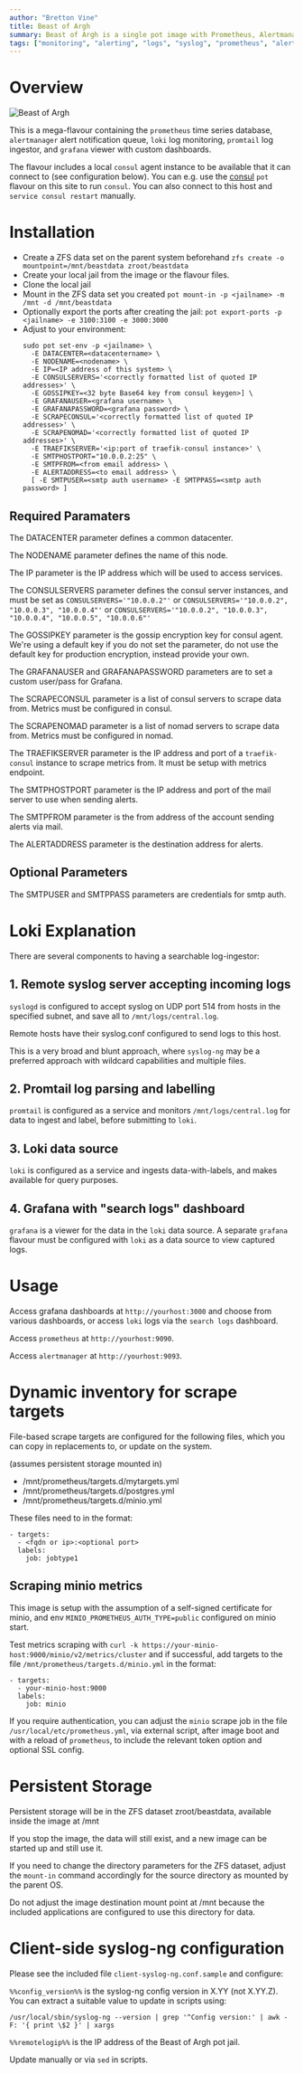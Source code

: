 ```yaml
---
author: "Bretton Vine"
title: Beast of Argh
summary: Beast of Argh is a single pot image with Prometheus, Alertmanager, Loki, Promtail, Grafana and dashboards, plus syslog server, for monitoring and alerting of small environments.
tags: ["monitoring", "alerting", "logs", "syslog", "prometheus", "alertmanager", "loki", "promtail", "grafana"]
---
```


# Overview

![Beast of Argh](beast-of-argh.jpg)

This is a mega-flavour containing the ```prometheus``` time series database, ```alertmanager``` alert notification queue, ```loki``` log monitoring, ```promtail``` log ingestor,  and ```grafana``` viewer with custom dashboards.

The flavour includes a local ```consul``` agent instance to be available that it can connect to (see configuration below). You can e.g. use the [consul](https://potluck.honeyguide.net/blog/consul/) ```pot``` flavour on this site to run ```consul```. You can also connect to this host and ```service consul restart``` manually.

# Installation

* Create a ZFS data set on the parent system beforehand
  ```zfs create -o mountpoint=/mnt/beastdata zroot/beastdata```
* Create your local jail from the image or the flavour files.
* Clone the local jail
* Mount in the ZFS data set you created
  ```pot mount-in -p <jailname> -m /mnt -d /mnt/beastdata```
* Optionally export the ports after creating the jail:
  ```pot export-ports -p <jailname> -e 3100:3100 -e 3000:3000```
* Adjust to your environment:
  ```
  sudo pot set-env -p <jailname> \
    -E DATACENTER=<datacentername> \
    -E NODENAME=<nodename> \
    -E IP=<IP address of this system> \
    -E CONSULSERVERS='<correctly formatted list of quoted IP addresses>' \
    -E GOSSIPKEY=<32 byte Base64 key from consul keygen>] \
    -E GRAFANAUSER=<grafana username> \
    -E GRAFANAPASSWORD=<grafana password> \
    -E SCRAPECONSUL='<correctly formatted list of quoted IP addresses>' \
    -E SCRAPENOMAD='<correctly formatted list of quoted IP addresses>' \
    -E TRAEFIKSERVER='<ip:port of traefik-consul instance>' \
    -E SMTPHOSTPORT="10.0.0.2:25" \
    -E SMTPFROM=<from email address> \
    -E ALERTADDRESS=<to email address> \
    [ -E SMTPUSER=<smtp auth username> -E SMTPPASS=<smtp auth password> ]
  ```

## Required Paramaters
The DATACENTER parameter defines a common datacenter.

The NODENAME parameter defines the name of this node.

The IP parameter is the IP address which will be used to access services.

The CONSULSERVERS parameter defines the consul server instances, and must be set as ```CONSULSERVERS='"10.0.0.2"'``` or ```CONSULSERVERS='"10.0.0.2", "10.0.0.3", "10.0.0.4"'``` or ```CONSULSERVERS='"10.0.0.2", "10.0.0.3", "10.0.0.4", "10.0.0.5", "10.0.0.6"'```

The GOSSIPKEY parameter is the gossip encryption key for consul agent. We're using a default key if you do not set the parameter, do not use the default key for production encryption, instead provide your own.

The GRAFANAUSER and GRAFANAPASSWORD parameters are to set a custom user/pass for Grafana.

The SCRAPECONSUL parameter is a list of consul servers to scrape data from. Metrics must be configured in consul.

The SCRAPENOMAD parameter is a list of nomad servers to scrape data from. Metrics must be configured in nomad.

The TRAEFIKSERVER parameter is the IP address and port of a `traefik-consul` instance to scrape metrics from. It must be setup with metrics endpoint.

The SMTPHOSTPORT parameter is the IP address and port of the mail server to use when sending alerts.

The SMTPFROM parameter is the from address of the account sending alerts via mail.

The ALERTADDRESS parameter is the destination address for alerts.

## Optional Parameters

The SMTPUSER and SMTPPASS parameters are credentials for smtp auth.

# Loki Explanation

There are several components to having a searchable log-ingestor:

## 1. Remote syslog server accepting incoming logs

```syslogd``` is configured to accept syslog on UDP port 514 from hosts in the specified subnet, and save all to ```/mnt/logs/central.log```.

Remote hosts have their syslog.conf configured to send logs to this host.

This is a very broad and blunt approach, where ```syslog-ng``` may be a preferred approach with wildcard capabilities and multiple files.

## 2. Promtail log parsing and labelling

```promtail``` is configured as a service and monitors ```/mnt/logs/central.log``` for data to ingest and label, before submitting to ```loki```.

## 3. Loki data source

```loki``` is configured as a service and ingests data-with-labels, and makes available for query purposes.

## 4. Grafana with "search logs" dashboard

```grafana``` is a viewer for the data in the ```loki``` data source. A separate ```grafana``` flavour must be configured with ```loki``` as a data source to view captured logs.

# Usage

Access grafana dashboards at ```http://yourhost:3000``` and choose from various dashboards, or access ```loki``` logs via the ```search logs``` dashboard.

Access ```prometheus``` at ```http://yourhost:9090```.

Access ```alertmanager``` at ```http://yourhost:9093```.

# Dynamic inventory for scrape targets

File-based scrape targets are configured for the following files, which you can copy in replacements to, or update on the system.

(assumes persistent storage mounted in)

* /mnt/prometheus/targets.d/mytargets.yml
* /mnt/prometheus/targets.d/postgres.yml
* /mnt/prometheus/targets.d/minio.yml

These files need to in the format:
```
- targets:
  - <fqdn or ip>:<optional port>
  labels:
    job: jobtype1
```

## Scraping minio metrics
This image is setup with the assumption of a self-signed certificate for minio, and env ```MINIO_PROMETHEUS_AUTH_TYPE=public``` configured on minio start.

Test metrics scraping with ```curl -k https://your-minio-host:9000/minio/v2/metrics/cluster``` and if successful, add targets to the file ```/mnt/prometheus/targets.d/minio.yml``` in the format:

```
- targets:
  - your-minio-host:9000
  labels:
    job: minio
```

If you require authentication, you can adjust the ```minio``` scrape job in the file ```/usr/local/etc/prometheus.yml```, via external script, after image boot and with a reload of ```prometheus```, to include the relevant token option and optional SSL config.

# Persistent Storage
Persistent storage will be in the ZFS dataset zroot/beastdata, available inside the image at /mnt

If you stop the image, the data will still exist, and a new image can be started up and still use it.

If you need to change the directory parameters for the ZFS dataset, adjust the ```mount-in``` command accordingly for the source directory as mounted by the parent OS.

Do not adjust the image destination mount point at /mnt because the included applications are configured to use this directory for data.

# Client-side syslog-ng configuration
Please see the included file `client-syslog-ng.conf.sample` and configure:

`%%config_version%%` is the syslog-ng config version in X.YY (not X.YY.Z). You can extract a suitable value to update in scripts using:

```
/usr/local/sbin/syslog-ng --version | grep '^Config version:' | awk -F: '{ print \$2 }' | xargs
```

`%%remotelogip%%` is the IP address of the Beast of Argh pot jail.

Update manually or via `sed` in scripts.

